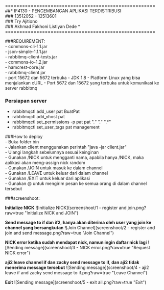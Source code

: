 =====================================================<br>
##*   IF4130 - PENGEMBANGAN APLIKASI TERDISTRIBUSI   *<br>
###*             13512052 - 13513601                 *<br>
###*                Try Ajitiono                     *<br>
###*        Akhmad Fakhoni Listiyan Dede             *<br>
=====================================================<br>

###REQUIREMENT:<br>
    - commons-cli-1.1.jar<br>
    - json-simple-1.1.1.jar<br>
    - rabbitmq-client-tests.jar<br>
    - commons-io-1.2.jar<br>
    - hamcrest-core.jar<br>
    - rabbitmq-client.jar<br>
    - port 15672 dan 5672 terbuka
    - JDK 1.8
    - Platform Linux yang bisa menjalankan cURL
    - Port 5672 dan 15672 yang terbuka untuk komunikasi ke server rabbitmq
    
### Persiapan server
* rabbitmqctl add_user pat BuatPat
* rabbitmqctl add_vhost pat
* rabbitmqctl set_permissions -p pat pat ".*" ".*" ".*"
* rabbitmqctl set_user_tags pat management

###How to deploy<br>
    - Buka folder bin<br>
    - Jalankan client menggunakan perintah "java -jar client.jar"<br>
    - Ulangi langkah sebelumnya sesuai keinginan<br>
    - Gunakan /NICK <nama> untuk mengganti nama, apabila hanya /NICK, maka aplikasi akan
      meng-assign nick random<br>
    - Gunakan /JOIN <channel> untuk masuk ke dalam channel<br>
    - Gunakan /LEAVE <channel> untuk keluar dari dalam channel<br>
    - Gunakan /EXIT untuk keluar dari aplikasi<br>
    - Gunakan @<nama channel> <pesan> untuk mengirim pesan ke semua orang di dalam channel tersebut<br>

###screenshoot: <br>

**Initialize NICK**
![Initialize NICK](screenshoot/1 - register and join.png?raw=true "Initialize NICK and JOIN")

**Send message to if dan if2, hanya akan diterima oleh user yang join ke channel yang bersangkutan**
![Join Channel](screenshoot/2 - register and join and send message.png?raw=true "Join Channel")

**NICK error ketika sudah mendapat nick, namun ingin daftar nick lagi**
![Sending message](screenshoot/3 - NICK error.png?raw=true "Request NICK error")

**aji2 leave channel if dan zacky send message to if, dan aji2 tidak menerima message tersebut**
![Sending message](screenshoot/4 - aji2 leave if and zacky send message to if.png?raw=true "Leave Channel")

**Exit**
![Sending message](screenshoot/5 - exit all.png?raw=true "Exit")
